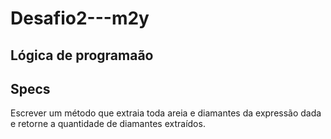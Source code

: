 # Desafio2---m2y
## Lógica de programaão

## Specs
Escrever um método que extraia toda areia e diamantes da expressão dada e retorne a quantidade de diamantes extraídos.

